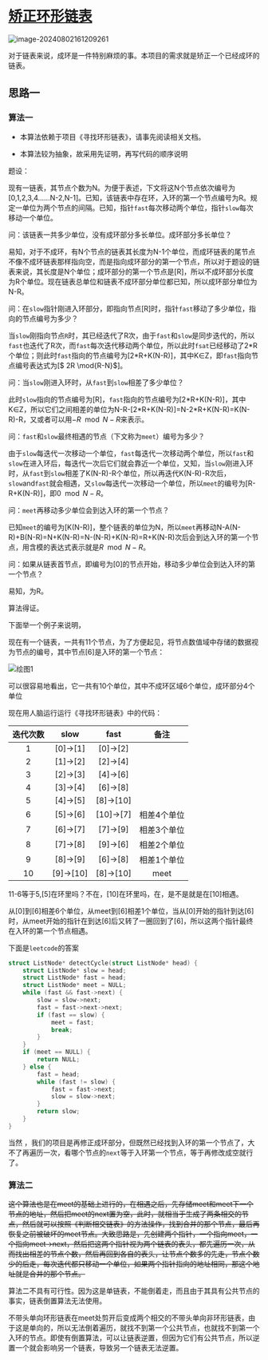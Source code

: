# [矫正环形链表](https://leetcode.cn/problems/linked-list-cycle-ii/description/)

![image-20240802161209261](https://md-wind.oss-cn-nanjing.aliyuncs.com/md/202408021612520.png)

对于链表来说，成环是一件特别麻烦的事。本项目的需求就是矫正一个已经成环的链表。

## 思路一



### 算法一

- 本算法依赖于项目《寻找环形链表》，请事先阅读相关文档。

- 本算法较为抽象，故采用先证明，再写代码的顺序说明

题设：

现有一链表，其节点个数为N。为便于表述，下文将这N个节点依次编号为[0,1,2,3,4……N-2,N-1]。已知，该链表中存在环，入环的第一个节点编号为R。规定一单位为两个节点的间隔。已知，指针`fast`每次移动两个单位，指针`slow`每次移动一个单位。

问：该链表一共多少单位，没有成环部分多长单位。成环部分多长单位？

易知，对于不成环，有N个节点的链表其长度为N-1个单位，而成环链表的尾节点不像不成环链表那样指向空，而是指向成环部分的第一个节点，所以对于题设的链表来说，其长度是N个单位；成环部分的第一个节点是[R]，所以不成环部分长度为R个单位。现在链表总单位和链表不成环部分单位都已知，所以成环部分单位为N-R。

问：在`slow`指针刚进入环部分，即指向节点[R]时，指针`fast`移动了多少单位，指向的节点编号为多少？

当`slow`刚指向节点`R`时，其已经迭代了R次，由于`fast`和`slow`是同步迭代的，所以`fast`也迭代了R次，而`fast`每次迭代移动两个单位，所以此时`fsat`已经移动了2*R个单位；则此时`fast`指向的节点编号为[2\*R+K(N-R)]，其中K∈Z，即`fast`指向节点编号表达式为[$ 2R \mod{R-N}$]。

问：当`slow`刚进入环时，从`fast`到`slow`相差了多少单位？

此时`slow`指向的节点编号为[R]，`fast`指向的节点编号为[2\*R+K(N-R)]，其中K∈Z，所以它们之间相差的单位为N-R-[2\*R+K(N-R)]=N-2*R+K(N-R)=K(N-R)-R，又或者可以用$-R \mod{N-R}$来表示。

问：`fast`和`slow`最终相遇的节点（下文称为`meet`）编号为多少？

由于`slow`每迭代一次移动一个单位，`fast`每迭代一次移动两个单位，所以`fast`和`slow`在进入环后，每迭代一次后它们就会靠近一个单位，又知，当`slow`刚进入环时，从`fast`到`slow`相差了K(N-R)-R个单位，所以再迭代K(N-R)-R次后，`slow`and`fast`就会相遇，又`slow`每迭代一次移动一个单位，所以`meet`的编号为[R-R+K(N-R)]，即$0 \mod {N-R}$。

问：`meet`再移动多少单位会到达入环的第一个节点？

已知`meet`的编号为[K(N-R)]，整个链表的单位为N，所以`meet`再移动N-A(N-R)+B(N-R)=N+K(N-R)=N-(N-R)+K(N-R)=R+K(N-R)次后会到达入环的第一个节点，用含模的表达式表示就是$R \mod{N-R}$。

问：如果从链表首节点，即编号为[0]的节点开始，移动多少单位会到达入环的第一个节点？

易知，为R。

算法得证。

下面举一个例子来说明，

现在有一个链表，一共有11个节点，为了方便起见，将节点数值域中存储的数据视为节点的编号，其中节点[6]是入环的第一个节点：

![绘图1](https://md-wind.oss-cn-nanjing.aliyuncs.com/md/202408061641643.png)

可以很容易地看出，它一共有10个单位，其中不成环区域6个单位，成环部分4个单位

现在用人脑运行运行《寻找环形链表》中的代码：

| 迭代次数 |   slow    |   fast    |    备注     |
| :------: | :-------: | :-------: | :---------: |
|    1     | [0]->[1]  | [0]->[2]  |             |
|    2     | [1]->[2]  | [2]->[4]  |             |
|    3     | [2]->[3]  | [4]->[6]  |             |
|    4     | [3]->[4]  | [6]->[8]  |             |
|    5     | [4]->[5]  | [8]->[10] |             |
|    6     | [5]->[6]  | [10]->[7] | 相差4个单位 |
|    7     | [6]->[7]  | [7]->[9]  | 相差3个单位 |
|    8     | [7]->[8]  | [9]->[6]  | 相差2个单位 |
|    9     | [8]->[9]  | [6]->[8]  | 相差1个单位 |
|    10    | [9]->[10] | [8]->[10] |    meet     |

11-6等于5,[5]在环里吗？不在，[10]在环里吗，在，是不是就是在[10]相遇。

从[0]到[6]相差6个单位，从meet到[6]相差1个单位，当从[0]开始的指针到达[6]时，从meet开始的指针在到达[6]后又转了一圈回到了[6]，所以这两个指针最终在入环的第一个节点相遇。

下面是`leetcode`的答案

```c
struct ListNode* detectCycle(struct ListNode* head) {
    struct ListNode* slow = head;
    struct ListNode* fast = head;
    struct ListNode* meet = NULL;
    while (fast && fast->next) {
        slow = slow->next;
        fast = fast->next->next;
        if (fast == slow) {
            meet = fast;
            break; 
        }
    }
    if (meet == NULL) {
        return NULL;
    } else {
        fast = head;
        while (fast != slow) {
            fast = fast->next;
            slow = slow->next;
        }
        return slow;
    }
}
```

当然 ，我们的项目是再修正成环部分，但既然已经找到入环的第一个节点了，大不了再遍历一次，看哪个节点的`next`等于入环第一个节点，等于再修改成空就行了。

### 算法二

~~这个算法也是在meet的基础上进行的，在相遇之后，先存储meet和meet下一个节点的地址，然后把meet的next置为空，此时，就相当于生成了两条相交的节点，然后就可以按照《判断相交链表》的方法操作，找到合并的那个节点，最后再恢复之前被破坏的meet节点。大致思路是，先创建两个指针，一个指向meet，一个指向meet->next，然后把这两个指针视为两个链表的表头，都先遍历一次，从而找出相差的节点个数，然后再回到各自的表头，让节点个数多的先走，节点个数少的后走，每次迭代都只移动一个单位，如果两个指针指向的地址相同，那这个地址就是合并的那个节点。~~

算法二不具有可行性。因为这是单链表，不能倒着走，而且由于其具有公共节点的事实，链表倒置算法无法使用。

不带头单向环形链表在meet处剪开后变成两个相交的不带头单向非环形链表，由于这是单向的，所以无法倒着遍历，就找不到第一个公共节点，也就找不到第一个入环的节点。即使有倒置算法，可以让链表逆置，但因为它们有公共节点，所以逆置一个就会影响另一个链表，导致另一个链表无法逆置。



